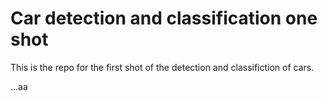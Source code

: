 # Car detection and classification one shot


This is the repo for the first shot of the detection and classifiction of cars.


...aa
